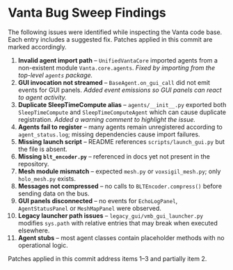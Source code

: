 # Vanta Bug Sweep Findings

The following issues were identified while inspecting the Vanta code base.
Each entry includes a suggested fix. Patches applied in this commit are marked accordingly.

1. **Invalid agent import path** – `UnifiedVantaCore` imported agents from a
   non-existent module `Vanta.core.agents`.
   *Fixed by importing from the top-level `agents` package.*
2. **GUI invocation not streamed** – `BaseAgent.on_gui_call` did not emit
   events for GUI panels.
   *Added event emissions so GUI panels can react to agent activity.*
3. **Duplicate SleepTimeCompute alias** – `agents/__init__.py` exported both
   `SleepTimeCompute` and `SleepTimeComputeAgent` which can cause duplicate
   registration.
   *Added a warning comment to highlight the issue.*
4. **Agents fail to register** – many agents remain unregistered according to
   `agent_status.log`; missing dependencies cause import failures.
5. **Missing launch script** – README references `scripts/launch_gui.py` but the
   file is absent.
6. **Missing `blt_encoder.py`** – referenced in docs yet not present in the
   repository.
7. **Mesh module mismatch** – expected `mesh.py` or `voxsigil_mesh.py`; only
   `holo_mesh.py` exists.
8. **Messages not compressed** – no calls to `BLTEncoder.compress()` before
   sending data on the bus.
9. **GUI panels disconnected** – no events for `EchoLogPanel`, `AgentStatusPanel`
   or `MeshMapPanel` were observed.
10. **Legacy launcher path issues** – `legacy_gui/vmb_gui_launcher.py` modifies
    `sys.path` with relative entries that may break when executed elsewhere.
11. **Agent stubs** – most agent classes contain placeholder methods with no
    operational logic.

Patches applied in this commit address items 1–3 and partially item 2.
